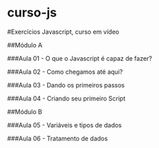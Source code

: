 # curso-js
#Exercícios Javascript, curso em vídeo

##Módulo A

###Aula 01 - O que o Javascript é capaz de fazer?

###Aula 02 - Como chegamos até aqui?

###Aula 03 - Dando os primeiros passos

###Aula 04 - Criando seu primeiro Script

##Módulo B

###Aula 05 -  Variáveis e tipos de dados

###Aula 06 - Tratamento de dados

